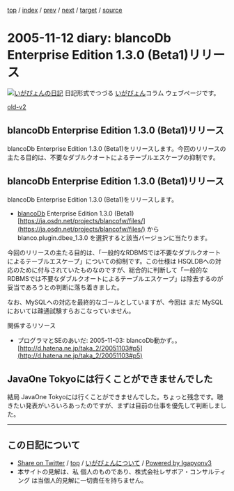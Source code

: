 [top](../index.html) 
 / [index](index.html) 
 / [prev](ig051109.html) 
 / [next](ig051113.html) 
 / [target](https://www.igapyon.jp/igapyon/diary/2005/ig051112.html) 
 / [source](https://github.com/igapyon/diary/blob/master/2005/ig051112.src.md) 

2005-11-12 diary: blancoDb Enterprise Edition 1.3.0 (Beta1)リリース
=====================================================================================================
[![いがぴょんの日記](https://www.igapyon.jp/igapyon/diary/images/iga200306s.jpg "いがぴょん")](https://www.igapyon.jp/igapyon/diary/memo/memoigapyon.html) 日記形式でつづる [いがぴょん](https://www.igapyon.jp/igapyon/diary/memo/memoigapyon.html)コラム ウェブページです。

[old-v2](ig051112-orig.html)

## blancoDb Enterprise Edition 1.3.0 (Beta1)リリース

blancoDb Enterprise Edition 1.3.0 (Beta1)をリリースします。今回のリリースの主たる目的は、不要なダブルクオートによるテーブルエスケープの抑制です。


## blancoDb Enterprise Edition 1.3.0 (Beta1)リリース

blancoDb Enterprise Edition 1.3.0 (Beta1)をリリースします。

* [blancoDb](https://www.igapyon.jp/blanco/blancodb.html) Enterprise Edition 1.3.0 (Beta1)
  [https://ja.osdn.net/projects/blancofw/files/](https://ja.osdn.net/projects/blancofw/files/) から blanco.plugin.dbee_1.3.0
  を選択すると該当バージョンに当たります。

今回のリリースの主たる目的は、「一般的なRDBMSでは不要なダブルクオートによるテーブルエスケープ」についての抑制です。この仕様は HSQLDBへの対応のために付与されていたものなのですが、総合的に判断して「一般的なRDBMSでは不要なダブルクオートによるテーブルエスケープ」は除去するのが妥当であろうとの判断に落ち着きました。

なお、MySQLへの対応を最終的なゴールとしていますが、今回は まだ MySQLにおいては疎通試験すらおこなっていません。

関係するリソース

* プログラマとSEのあいだ: 2005-11-03: blancoDb動かず。。
  [http://d.hatena.ne.jp/taka_2/20051103#p5](http://d.hatena.ne.jp/taka_2/20051103#p5)

## JavaOne Tokyoには行くことができませんでした

結局 JavaOne Tokyoには行くことができませんでした。ちょっと残念です。聴きたい発表がいろいろあったのですが、まずは目前の仕事を優先して判断しました。


----------------------------------------------------------------------------------------------------

## この日記について

* [Share on Twitter](https://twitter.com/intent/tweet?hashtags=igapyon%2Cdiary%2C%E3%81%84%E3%81%8C%E3%81%B4%E3%82%87%E3%82%93&text=blancoDb+Enterprise+Edition+1.3.0+%28Beta1%29%E3%83%AA%E3%83%AA%E3%83%BC%E3%82%B9&url=https%3A%2F%2Fwww.igapyon.jp%2Figapyon%2Fdiary%2F2005%2Fig051112.html) / [top](../index.html) / [いがぴょんについて](https://www.igapyon.jp/igapyon/diary/memo/memoigapyon.html) / [Powered by Igapyonv3](https://github.com/igapyon/igapyonv3)
* 本サイトの見解は、私 個人のものであり、株式会社レザボア・コンサルティング は当個人的見解に一切責任を持ちません。 
